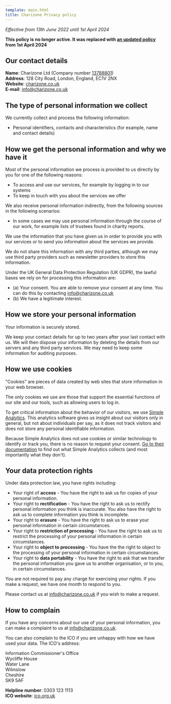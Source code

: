```yaml
---
template: main.html
title: Charizone Privacy policy
---
```


_Effective from 13th June 2022 until 1st April 2024_

**This policy is no longer active. It was replaced with [an updated policy](privacy.md) from 1st April 2024**

## Our contact details

**Name**: Charizone Ltd (Company number [13788801](https://find-and-update.company-information.service.gov.uk/company/13788801))<br>
**Address**: 128 City Road, London, England, EC1V 2NX<br>
**Website**: [charizone.co.uk](https://charizone.co.uk/)<br>
**E-mail**: [info@charizone.co.uk](mailto:info@charizone.co.uk)

## The type of personal information we collect

We currently collect and process the following information:

- Personal identifiers, contacts and characteristics (for example, name and contact details)

## How we get the personal information and why we have it

Most of the personal information we process is provided to us directly by you for one of the following reasons:

- To access and use our services, for example by logging in to our systems
- To keep in touch with you about the services we offer

We also receive personal information indirectly, from the following sources in the following scenarios:

- In some cases we may use personal information through the course of our work, for example lists of trustees found in charity reports.

We use the information that you have given us in order to provide you with our services or to send you information about the services we provide.

We do not share this information with any third parties, although we may use third party providers such as newsletter providers to store this information.

Under the UK General Data Protection Regulation (UK GDPR), the lawful bases we rely on for processing this information are:

- (a) Your consent. You are able to remove your consent at any time. You can do this by contacting [info@charizone.co.uk](mailto:info@charizone.co.uk)
- (b) We have a legitimate interest.

## How we store your personal information

Your information is securely stored.

We keep your contact details for up to two years after your last contact with us. We will then dispose your information by deleting the details from our servers and any third party services. We may need to keep some information for auditing purposes.

## How we use cookies

"Cookies" are pieces of data created by web sites that store information in your web browser.

The only cookies we use are those that support the essential functions of our site and our tools, such as allowing users to log in.

To get critical information about the behavior of our visitors, we use [Simple Analytics](https://simpleanalytics.com). This analytics software gives us insight about our visitors only in general, but not about individuals per say, as it does not track visitors and does not store any personal identifiable information.

Because Simple Analytics does not use cookies or similar technology to identify or track you, there is no reason to request your consent. [Go to their documentation](https://docs.simpleanalytics.com/what-we-collect) to find out what Simple Analytics collects (and most importantly what they don't).

## Your data protection rights

Under data protection law, you have rights including:

- Your right of **access** - You have the right to ask us for copies of your personal information.
- Your right to **rectification** - You have the right to ask us to rectify personal information you think is inaccurate. You also have the right to ask us to complete information you think is incomplete.
- Your right to **erasure** - You have the right to ask us to erase your personal information in certain circumstances.
- Your right to **restriction of processing** - You have the right to ask us to restrict the processing of your personal information in certain circumstances.
- Your right to **object to processing** - You have the the right to object to the processing of your personal information in certain circumstances.
- Your right to **data portability** - You have the right to ask that we transfer the personal information you gave us to another organisation, or to you, in certain circumstances.

You are not required to pay any charge for exercising your rights. If you make a request, we have one month to respond to you.

Please contact us at [info@charizone.co.uk](mailto:info@charizone.co.uk) if you wish to make a request.

## How to complain

If you have any concerns about our use of your personal information, you can make a complaint to us at [info@charizone.co.uk](mailto:info@charizone.co.uk).

You can also complain to the ICO if you are unhappy with how we have used your data.
The ICO's address:

Information Commissioner's Office<br>
Wycliffe House<br>
Water Lane<br>
Wilmslow<br>
Cheshire<br>
SK9 5AF

**Helpline number**: 0303 123 1113<br>
**ICO website**: [ico.org.uk](https://www.ico.org.uk)
